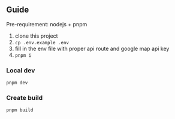 ## Guide

Pre-requirement: nodejs + pnpm

1. clone this project
2. `cp .env.example .env`
3. fill in the env file with proper api route and google map api key
4. `pnpm i`

### Local dev

`pnpm dev`

### Create build

`pnpm build`
